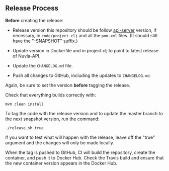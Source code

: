 ## Release Process

**Before** creating the release:

 - Release version this repository should be follow [api-server](https://github.com/nuvla/api-server) version,
   if necessary, in `code/project.clj` and all the `pom.xml`
   files.  (It should still have the "-SNAPSHOT" suffix.)

 - Update version in Dockerfile and in project.clj to point to
   latest release of Nuvla-API.

 - Update the `CHANGELOG.md` file.

 - Push all changes to GitHub, including the updates to
   `CHANGELOG.md`.

Again, be sure to set the version **before** tagging the release.

Check that everything builds correctly with:

    mvn clean install

To tag the code with the release version and to update the master
branch to the next snapshot version, run the command:

    ./release.sh true

If you want to test what will happen with the release, leave off the
"true" argument and the changes will only be made locally.

When the tag is pushed to GitHub, CI will build the repository,
create the container, and push it to Docker Hub.  Check the Travis
build and ensure that the new container version appears in the Docker
Hub. 
